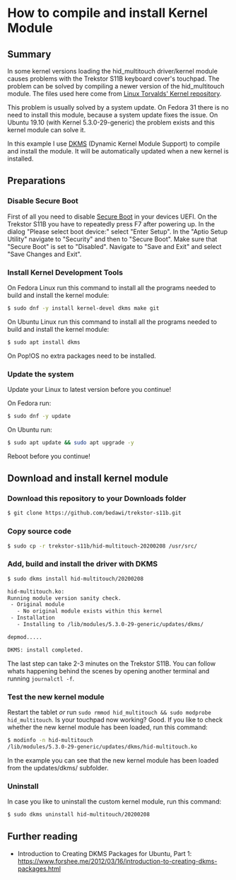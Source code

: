 # How to compile and install Kernel Module

## Summary

In some kernel versions loading the hid_multitouch driver/kernel module causes problems with the Trekstor S11B keyboard cover's touchpad. The problem can be solved by compiling a newer version of the hid_multitouch module. The files used here come from [Linux Torvalds' Kernel repository](https://github.com/torvalds/linux/tree/master/drivers/hid).

This problem is usually solved by a system update. On Fedora 31 there is no need to install this module, because a system update fixes the issue. On Ubuntu 19.10 (with Kernel 5.3.0-29-generic) the problem exists and this kernel module can solve it.

In this example I use [DKMS](https://en.wikipedia.org/wiki/Dynamic_Kernel_Module_Support) (Dynamic Kernel Module Support) to compile and install the module. It will be automatically updated when a new kernel is installed.

## Preparations

### Disable Secure Boot

First of all you need to disable [Secure Boot](https://en.wikipedia.org/wiki/Unified_Extensible_Firmware_Interface#Secure_boot) in your devices UEFI. On the Trekstor S11B you have to repeatedly press F7 after powering up. In the dialog "Please select boot device:" select "Enter Setup". In the "Aptio Setup Utility" navigate to "Security" and then to "Secure Boot". Make sure that "Secure Boot" is set to "Disabled". Navigate to "Save and Exit" and select "Save Changes and Exit".

### Install Kernel Development Tools

On Fedora Linux run this command to install all the programs needed to build and install the kernel module:

```bash
$ sudo dnf -y install kernel-devel dkms make git
```

On Ubuntu Linux run this command to install all the programs needed to build and install the kernel module:

```bash
$ sudo apt install dkms
```

On Pop!OS no extra packages need to be installed.

### Update the system

Update your Linux to latest version before you continue!

On Fedora run:

```bash
$ sudo dnf -y update
```

On Ubuntu run:

```bash
$ sudo apt update && sudo apt upgrade -y
```

Reboot before you continue!

## Download and install kernel module

### Download this repository to your Downloads folder

```bash
$ git clone https://github.com/bedawi/trekstor-s11b.git
```

### Copy source code

```bash
$ sudo cp -r trekstor-s11b/hid-multitouch-20200208 /usr/src/
```

### Add, build and install the driver with DKMS

```bash
$ sudo dkms install hid-multitouch/20200208

hid-multitouch.ko:
Running module version sanity check.
 - Original module
   - No original module exists within this kernel
 - Installation
   - Installing to /lib/modules/5.3.0-29-generic/updates/dkms/

depmod.....

DKMS: install completed.
```

The last step can take 2-3 minutes on the Trekstor S11B. You can follow whats happening behind the scenes by opening another terminal and running ```journalctl -f```.

### Test the new kernel module

Restart the tablet _or_ run ```sudo rmmod hid_multitouch && sudo modprobe hid_multitouch```. Is your touchpad now working? Good. If you like to check whether the new kernel module has been loaded, run this command:

```bash
$ modinfo -n hid-multitouch
/lib/modules/5.3.0-29-generic/updates/dkms/hid-multitouch.ko
```

In the example you can see that the new kernel module has been loaded from the updates/dkms/ subfolder.

### Uninstall

In case you like to uninstall the custom kernel module, run this command:

```bash
$ sudo dkms uninstall hid-multitouch/20200208
```

## Further reading

* Introduction to Creating DKMS Packages for Ubuntu, Part 1: <https://www.forshee.me/2012/03/16/introduction-to-creating-dkms-packages.html>
